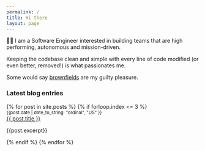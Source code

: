 ```yaml
---
permalink: /
title: Hi there
layout: page
---
```


👋🏾 I am a Software Engineer interested in building teams that are high performing, autonomous and mission-driven.

Keeping the codebase clean and simple with every line of code modified (or even better, removed!) is what passionates me.

Some would say <a target="_blank" href="https://en.wikipedia.org/wiki/Brownfield_(software_development)">brownfields</a> are my guilty pleasure.


<h3>Latest blog entries</h3>
<div>
{% for post in site.posts %}
    {% if forloop.index <= 3 %}
        <div>
            <small>{{post.date | date_to_string: "ordinal", "US" }}</small>
            <br>
            <a href=".{{ post.url }}">{{ post.title }}</a>
            <p>{{post.excerpt}}</p>
        </div> 
    {% endif %}
{% endfor %}
</div>

